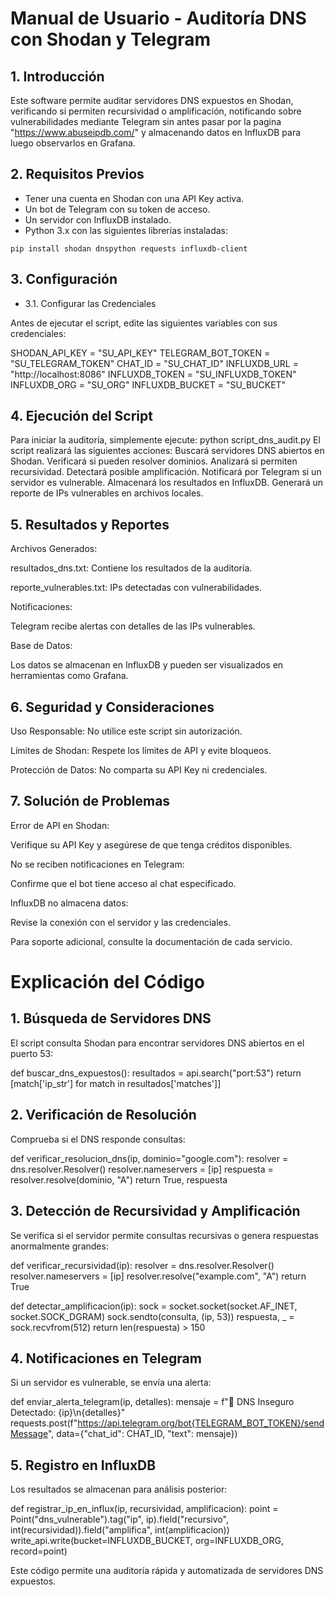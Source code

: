 # Manual de Usuario - Auditoría DNS con Shodan y Telegram

## 1. Introducción

Este software permite auditar servidores DNS expuestos en Shodan, verificando si permiten recursividad o amplificación, notificando sobre vulnerabilidades mediante Telegram sin antes pasar por la pagina "https://www.abuseipdb.com/" y almacenando datos en InfluxDB para luego observarlos en Grafana.

## 2. Requisitos Previos

* Tener una cuenta en Shodan con una API Key activa.
* Un bot de Telegram con su token de acceso.
* Un servidor con InfluxDB instalado.
* Python 3.x con las siguientes librerías instaladas:
```
pip install shodan dnspython requests influxdb-client
```
## 3. Configuración

- 3.1. Configurar las Credenciales

Antes de ejecutar el script, edite las siguientes variables con sus credenciales:

SHODAN_API_KEY = "SU_API_KEY"
TELEGRAM_BOT_TOKEN = "SU_TELEGRAM_TOKEN"
CHAT_ID = "SU_CHAT_ID"
INFLUXDB_URL = "http://localhost:8086"
INFLUXDB_TOKEN = "SU_INFLUXDB_TOKEN"
INFLUXDB_ORG = "SU_ORG"
INFLUXDB_BUCKET = "SU_BUCKET"

## 4. Ejecución del Script

Para iniciar la auditoría, simplemente ejecute:
python script_dns_audit.py
El script realizará las siguientes acciones:
Buscará servidores DNS abiertos en Shodan.
Verificará si pueden resolver dominios.
Analizará si permiten recursividad.
Detectará posible amplificación.
Notificará por Telegram si un servidor es vulnerable.
Almacenará los resultados en InfluxDB.
Generará un reporte de IPs vulnerables en archivos locales.

## 5. Resultados y Reportes

Archivos Generados:

resultados_dns.txt: Contiene los resultados de la auditoría.

reporte_vulnerables.txt: IPs detectadas con vulnerabilidades.

Notificaciones:

Telegram recibe alertas con detalles de las IPs vulnerables.

Base de Datos:

Los datos se almacenan en InfluxDB y pueden ser visualizados en herramientas como Grafana.

## 6. Seguridad y Consideraciones

Uso Responsable: No utilice este script sin autorización.

Límites de Shodan: Respete los límites de API y evite bloqueos.

Protección de Datos: No comparta su API Key ni credenciales.

## 7. Solución de Problemas

Error de API en Shodan:

Verifique su API Key y asegúrese de que tenga créditos disponibles.

No se reciben notificaciones en Telegram:

Confirme que el bot tiene acceso al chat especificado.

InfluxDB no almacena datos:

Revise la conexión con el servidor y las credenciales.

Para soporte adicional, consulte la documentación de cada servicio.



# Explicación del Código

## 1. Búsqueda de Servidores DNS

El script consulta Shodan para encontrar servidores DNS abiertos en el puerto 53:

def buscar_dns_expuestos():
    resultados = api.search("port:53")
    return [match['ip_str'] for match in resultados['matches']]

## 2. Verificación de Resolución

Comprueba si el DNS responde consultas:

def verificar_resolucion_dns(ip, dominio="google.com"):
    resolver = dns.resolver.Resolver()
    resolver.nameservers = [ip]
    respuesta = resolver.resolve(dominio, "A")
    return True, respuesta

## 3. Detección de Recursividad y Amplificación

Se verifica si el servidor permite consultas recursivas o genera respuestas anormalmente grandes:

def verificar_recursividad(ip):
    resolver = dns.resolver.Resolver()
    resolver.nameservers = [ip]
    resolver.resolve("example.com", "A")
    return True

def detectar_amplificacion(ip):
    sock = socket.socket(socket.AF_INET, socket.SOCK_DGRAM)
    sock.sendto(consulta, (ip, 53))
    respuesta, _ = sock.recvfrom(512)
    return len(respuesta) > 150

## 4. Notificaciones en Telegram

Si un servidor es vulnerable, se envía una alerta:

def enviar_alerta_telegram(ip, detalles):
    mensaje = f"🚨 DNS Inseguro Detectado: {ip}\n{detalles}"
    requests.post(f"https://api.telegram.org/bot{TELEGRAM_BOT_TOKEN}/sendMessage", data={"chat_id": CHAT_ID, "text": mensaje})

## 5. Registro en InfluxDB

Los resultados se almacenan para análisis posterior:

def registrar_ip_en_influx(ip, recursividad, amplificacion):
    point = Point("dns_vulnerable").tag("ip", ip).field("recursivo", int(recursividad)).field("amplifica", int(amplificacion))
    write_api.write(bucket=INFLUXDB_BUCKET, org=INFLUXDB_ORG, record=point)

Este código permite una auditoría rápida y automatizada de servidores DNS expuestos.
